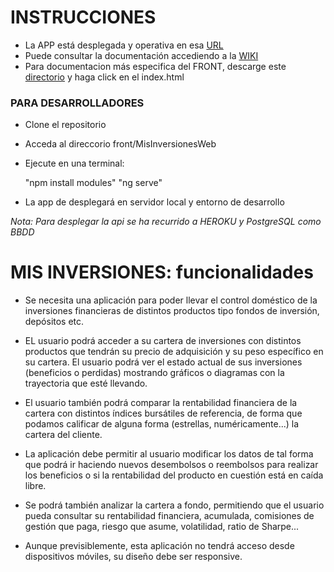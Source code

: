 # INSTRUCCIONES

- La APP está desplegada y operativa en esa [URL](https://agarca4.github.io)  
- Puede consultar la documentación accediendo a la [WIKI](https://git.institutomilitar.com/agarca4/mis-inversiones-/wikis/home)
- Para documentacion más especifica del FRONT, descarge este [directorio](https://git.institutomilitar.com/agarca4/mis-inversiones-/tree/master/front/MisInversionesWeb/documentation) y haga click en el index.html

### PARA DESARROLLADORES
- Clone el repositorio
- Acceda al direccorio front/MisInversionesWeb
- Ejecute en una terminal: 
    
    "npm install modules"
    "ng serve"

- La app de desplegará en servidor local y entorno de desarrollo

*Nota: Para desplegar la api se ha recurrido a HEROKU y PostgreSQL como BBDD*


# MIS INVERSIONES: funcionalidades

- Se necesita una aplicación para poder llevar el control doméstico de la inversiones financieras de distintos productos tipo fondos de inversión, depósitos etc.  

- EL usuario podrá acceder a su cartera de inversiones con distintos productos que tendrán su precio de adquisición y su peso específico en su cartera. El usuario podrá ver el estado actual de sus inversiones (beneficios o perdidas) mostrando gráficos o diagramas con la trayectoria que esté llevando.  

- El usuario también  podrá comparar la rentabilidad financiera de la cartera con distintos índices bursátiles de referencia, de forma que podamos calificar de alguna forma (estrellas, numéricamente...) la cartera del cliente.  

 - La aplicación debe permitir al usuario modificar los datos de tal forma que podrá ir haciendo nuevos desembolsos o reembolsos para realizar los beneficios o si la rentabilidad del producto en cuestión está en caída libre.  

 - Se podrá también analizar la cartera a fondo, permitiendo que el usuario pueda consultar su rentabilidad financiera, acumulada, comisiones de gestión que paga, riesgo que asume, volatilidad, ratio de Sharpe...  
  
- Aunque previsiblemente, esta aplicación no tendrá acceso desde dispositivos móviles, su diseño debe ser responsive.
